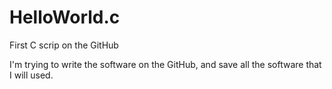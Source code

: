 # HelloWorld.c
First C scrip on the GitHub

I'm trying to write the software on the GitHub, and save all the software that I will used.
